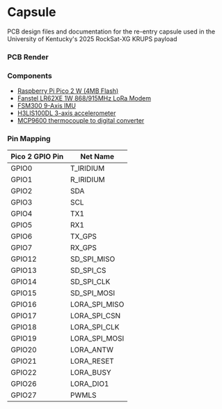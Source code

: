 # Capsule
PCB design files and documentation for the re-entry capsule used in the University of Kentucky's 2025 RockSat-XG KRUPS payload

### PCB Render


### Components
- [Raspberry Pi Pico 2 W (4MB Flash)](https://datasheets.raspberrypi.com/picow/pico-2-w-datasheet.pdf)
- [Fanstel LR62XE 1W 868/915MHz LoRa Modem](https://static1.squarespace.com/static/561459a2e4b0b39f5cefa12e/t/63ddc4b1dd728b424f1a6c23/1675478197953/LR62E_LR62XE_M262X840XE_Product+Specifications.pdf)
- [FSM300 9-Axis IMU](https://www.mouser.com/datasheet/2/1480/FSM30x_Datasheet-3196253.pdf)
- [H3LIS100DL 3-axis accelerometer](https://www.st.com/resource/en/datasheet/h3lis100dl.pdf)
- [MCP9600 thermocouple to digital converter](https://ww1.microchip.com/downloads/aemDocuments/documents/MSLD/ProductDocuments/DataSheets/MCP960X-L0X-RL0X-Thermocouple-EMF-to-Temperature-Converter-plus-minus-1-5-degrees-Celcius-Maximum-Accuracy-DS20005426.pdf)


### Pin Mapping
| Pico 2 GPIO Pin | Net Name |
| --- | --- |
| GPIO0 | T_IRIDIUM |
| GPIO1 | R_IRIDIUM |
| GPIO2 | SDA |
| GPIO3 | SCL |
| GPIO4 | TX1 |
| GPIO5 | RX1 |
| GPIO6 | TX_GPS |
| GPIO7 | RX_GPS |
| GPIO12 | SD_SPI_MISO |
| GPIO13 | SD_SPI_CS |
| GPIO14 | SD_SPI_CLK |
| GPIO15 | SD_SPI_MOSI |
| GPIO16 | LORA_SPI_MISO |
| GPIO17 | LORA_SPI_CSN |
| GPIO18 | LORA_SPI_CLK |
| GPIO19 | LORA_SPI_MOSI |
| GPIO20 | LORA_ANTW |
| GPIO21 | LORA_RESET |
| GPIO22 | LORA_BUSY |
| GPIO26 | LORA_DIO1 |
| GPIO27 | PWMLS |

